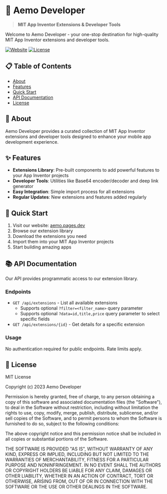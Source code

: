 # 🚀 Aemo Developer

> **MIT App Inventor Extensions & Developer Tools**

Welcome to Aemo Developer - your one-stop destination for high-quality MIT App Inventor extensions and developer tools.

[![Website](https://img.shields.io/website?url=https%3A%2F%2Faemo.pages.dev)](https://aemo.pages.dev)
[![License](https://img.shields.io/badge/license-MIT-blue.svg)](LICENSE)

## 📋 Table of Contents

- [About](#about)
- [Features](#features)
- [Quick Start](#quick-start)
- [API Documentation](#api-documentation)
- [License](#license)

## 🎯 About

Aemo Developer provides a curated collection of MIT App Inventor extensions and developer tools designed to enhance your mobile app development experience.

## ✨ Features

- **Extensions Library**: Pre-built components to add powerful features to your App Inventor projects
- **Developer Tools**: Utilities like Base64 encoder/decoder and deep link generator
- **Easy Integration**: Simple import process for all extensions
- **Regular Updates**: New extensions and features added regularly

## 🚀 Quick Start

1. Visit our website: [aemo.pages.dev](https://aemo.pages.dev)
2. Browse our extension library
3. Download the extensions you need
4. Import them into your MIT App Inventor projects
5. Start building amazing apps

## 📚 API Documentation

Our API provides programmatic access to our extension library.

### Endpoints

- `GET /api/extensions` - List all available extensions
  - Supports optional `?filter=<filter_name>` query parameter
  - Supports optional `?data=id,title,price` query parameter to select specific fields
- `GET /api/extensions/{id}` - Get details for a specific extension

### Usage

No authentication required for public endpoints. Rate limits apply.

## 📄 License

MIT License

Copyright (c) 2023 Aemo Developer

Permission is hereby granted, free of charge, to any person obtaining a copy
of this software and associated documentation files (the "Software"), to deal
in the Software without restriction, including without limitation the rights
to use, copy, modify, merge, publish, distribute, sublicense, and/or sell
copies of the Software, and to permit persons to whom the Software is
furnished to do so, subject to the following conditions:

The above copyright notice and this permission notice shall be included in all
copies or substantial portions of the Software.

THE SOFTWARE IS PROVIDED "AS IS", WITHOUT WARRANTY OF ANY KIND, EXPRESS OR
IMPLIED, INCLUDING BUT NOT LIMITED TO THE WARRANTIES OF MERCHANTABILITY,
FITNESS FOR A PARTICULAR PURPOSE AND NONINFRINGEMENT. IN NO EVENT SHALL THE
AUTHORS OR COPYRIGHT HOLDERS BE LIABLE FOR ANY CLAIM, DAMAGES OR OTHER
LIABILITY, WHETHER IN AN ACTION OF CONTRACT, TORT OR OTHERWISE, ARISING FROM,
OUT OF OR IN CONNECTION WITH THE SOFTWARE OR THE USE OR OTHER DEALINGS IN THE
SOFTWARE.
